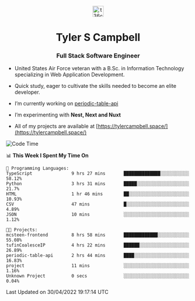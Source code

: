 <p align="center">
<a href="https://www.linkedin.com/in/t36campbell" target="blank"><img align="center" src="https://ik.imagekit.io/t36campbell/Portfolio/linkedin.png.original_m8bbGgPh6.png" alt="t36campbell" height="30" width="30" /></a>
</p>
<h1 align="center">Tyler S Campbell</h1>
<h3 align="center">Full Stack Software Engineer</h3>

* United States Air Force veteran with a B.Sc. in Information Technology specializing in Web Application Development. 

* Quick study, eager to cultivate the skills needed to become an elite developer.

* I’m currently working on [periodic-table-api](https://github.com/t36campbell/periodic-table-api)

* I’m experimenting with **Nest, Next and Nuxt**

* All of my projects are available at [https://tylercampbell.space/](https://tylercampbell.space/)

<!--START_SECTION:waka-->
![Code Time](http://img.shields.io/badge/Code%20Time-1%2C605%20hrs%2053%20mins-blue)

📊 **This Week I Spent My Time On** 

```text
💬 Programming Languages: 
TypeScript               9 hrs 27 mins       ██████████████░░░░░░░░░░░   58.12% 
Python                   3 hrs 31 mins       █████░░░░░░░░░░░░░░░░░░░░   21.7% 
HTML                     1 hr 46 mins        ██░░░░░░░░░░░░░░░░░░░░░░░   10.93% 
CSV                      47 mins             █░░░░░░░░░░░░░░░░░░░░░░░░   4.89% 
JSON                     10 mins             ░░░░░░░░░░░░░░░░░░░░░░░░░   1.12%

🐱‍💻 Projects: 
mcsteen-frontend         8 hrs 58 mins       █████████████░░░░░░░░░░░░   55.08% 
tufinCoalesceIP          4 hrs 22 mins       ██████░░░░░░░░░░░░░░░░░░░   26.89% 
periodic-table-api       2 hrs 44 mins       ████░░░░░░░░░░░░░░░░░░░░░   16.83% 
project                  11 mins             ░░░░░░░░░░░░░░░░░░░░░░░░░   1.16% 
Unknown Project          0 secs              ░░░░░░░░░░░░░░░░░░░░░░░░░   0.04%

```


 Last Updated on 30/04/2022 19:17:14 UTC
<!--END_SECTION:waka-->
